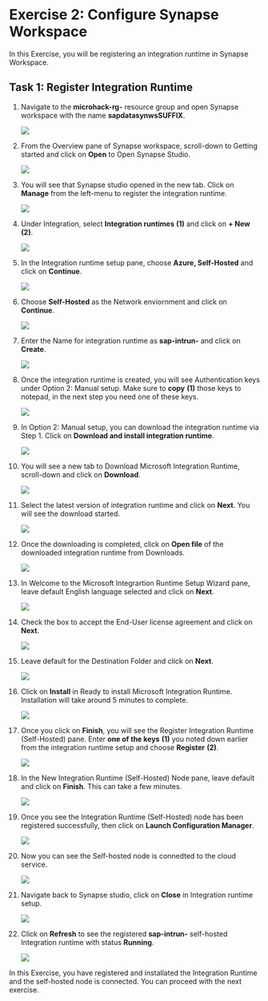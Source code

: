 # Exercise 2: Configure Synapse Workspace

In this Exercise, you will be registering an integration runtime in Synapse Workspace.

## Task 1: Register Integration Runtime

1. Navigate to the **microhack-rg-<inject key="DeploymentID" enableCopy="false"/>** resource group and open Synapse workspace with the name **sapdatasynwsSUFFIX**.

   ![](media/ex2-latestsynapse.png)
   
2. From the Overview pane of Synapse workspace, scroll-down to Getting started and click on **Open** to Open Synapse Studio.

   ![](media/ex2-latest-openstudio.png)

3. You will see that Synapse studio opened in the new tab. Click on **Manage** from the left-menu to register the integration runtime.

   ![](media/ex2-clickmanage.png)
   
4. Under Integration, select **Integration runtimes** **(1)** and click on **+ New** **(2)**.

   ![](media/ex2-newir.png)
   
5. In the Integration runtime setup pane, choose **Azure, Self-Hosted** and click on **Continue**.

   ![](media/ex2-selfhosted.png)
   
6. Choose **Self-Hosted** as the Network enviornment and click on **Continue**.

   ![](media/ex2-networksh.png)
   
7. Enter the Name for integration runtime as **sap-intrun-<inject key="DeploymentID" enableCopy="false"/>** and click on **Create**.  

   ![](media/ex2-nameir.png)
   
8. Once the integration runtime is created, you will see Authentication keys under Option 2: Manual setup. Make sure to **copy** **(1)** those keys to notepad, in the next step you need one of these keys. 

   ![](media/ex2-copykeys.png)
   
9. In Option 2: Manual setup, you can download the integration runtime via Step 1. Click on **Download and install integration runtime**.

   ![](media/ex2-downloadir.png)
 
10. You will see a new tab to Download Microsoft Integration Runtime, scroll-down and click on **Download**.

    ![](media/ex2-microsoftir.png)
    
11. Select the latest version of integration runtime and click on **Next**. You will see the download started.

    ![](media/ex2-latestvir.png)
    
12. Once the downloading is completed, click on **Open file** of the downloaded integration runtime from Downloads.

    ![](media/ex2-installir.png)
    
13. In Welcome to the Microsoft Integrartion Runtime Setup Wizard pane, leave default English language selected and click on **Next**.

    ![](media/ex2-irinstall1.png)

14. Check the box to accept the End-User license agreement and click on **Next**.

    ![](media/ex2-irinstall2.png)
    
15. Leave default for the Destination Folder and click on **Next**.

    ![](media/ex2-irinstall3.png)
    
16. Click on **Install** in Ready to install Microsoft Integration Runtime. Installation will take around 5 minutes to complete.

    ![](media/ex2-irinstall4.png)
    
17. Once you click on **Finish**, you will see the Register Integration Runtime (Self-Hosted) pane. Enter **one of the keys** **(1)** you noted down earlier from the integration runtime setup and choose **Register** **(2)**.

    ![](media/ex2-registerirkey.png)
    
18. In the New Integration Runtime (Self-Hosted) Node pane, leave default and click on **Finish**. This can take a few minutes.

    ![](media/ex2-registerfinish.png)
    
19. Once you see the Integration Runtime (Self-Hosted) node has been registered successfully, then click on **Launch Configuration Manager**.

    ![](media/ex2-launchir.png)
    
20. Now you can see the Self-hosted node is connedted to the cloud service.

    ![](media/ex2-shnode.png)

21. Navigate back to Synapse studio, click on **Close** in Integration runtime setup.

    ![](media/ex2-closeirs.png)
    
22. Click on **Refresh** to see the registered **sap-intrun-<inject key="DeploymentID" enableCopy="false"/>** self-hosted Integration runtime with status **Running**.

    ![](media/ex2-refreshir.png)     
    
In this Exercise, you have registered and installated the Integration Runtime and the self-hosted node is connected. You can proceed with the next exercise. 
    

